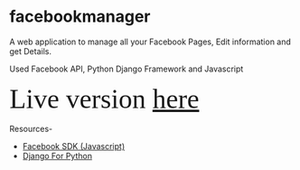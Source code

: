 # facebookmanager

A web application to manage all your Facebook Pages, Edit information and get Details.

Used Facebook API, Python Django Framework and Javascript
<br><br>
<font face="Calibri" size=10>Live version <a href="http://bewithgaurav.pythonanywhere.com/">here</a></font>
<br><br>Resources-
<ul>
<li><a href="https://developers.facebook.com/docs/javascript">Facebook SDK (Javascript)</a>
<li><a href="https://www.djangoproject.com/">Django For Python</a>
</ul>
<br>
